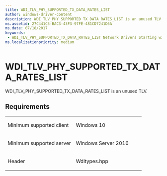 ```yaml
---
title: WDI_TLV_PHY_SUPPORTED_TX_DATA_RATES_LIST
author: windows-driver-content
description: WDI_TLV_PHY_SUPPORTED_TX_DATA_RATES_LIST is an unused TLV.
ms.assetid: 27C441C5-BAC3-43F3-97FE-481CD7241D6A
ms.date: 07/18/2017
keywords:
 - WDI_TLV_PHY_SUPPORTED_TX_DATA_RATES_LIST Network Drivers Starting with Windows Vista
ms.localizationpriority: medium
---
```


# WDI\_TLV\_PHY\_SUPPORTED\_TX\_DATA\_RATES\_LIST


WDI\_TLV\_PHY\_SUPPORTED\_TX\_DATA\_RATES\_LIST is an unused TLV.

Requirements
------------

<table>
<colgroup>
<col width="50%" />
<col width="50%" />
</colgroup>
<tbody>
<tr class="odd">
<td><p>Minimum supported client</p></td>
<td><p>Windows 10</p></td>
</tr>
<tr class="even">
<td><p>Minimum supported server</p></td>
<td><p>Windows Server 2016</p></td>
</tr>
<tr class="odd">
<td><p>Header</p></td>
<td>Wditypes.hpp</td>
</tr>
</tbody>
</table>

 

 





